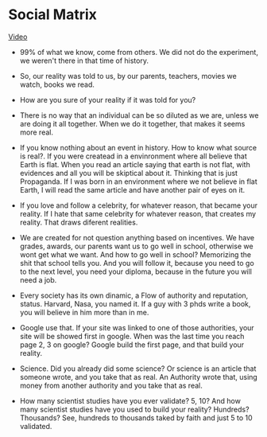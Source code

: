 # Social Matrix
[Video](https://youtu.be/RAqOMGnJ2MQ)

- 99% of what we know, come from others. We did not do the experiment, we weren't there in that time of history.

- So, our reality was told to us, by our parents, teachers, movies we watch, books we read.

- How are you sure of your reality if it was told for you?

- There is no way that an individual can be so diluted as we are, unless we are doing it all together. When we do it together, that makes it seems more real.

- If you know nothing about an event in history. How to know what source is real?. If you were createad in a envinronment where all believe that Earth is flat. When you read an article saying that earth is not flat, with evidences and all you will be skiptical about it. Thinking that is just Propaganda. If I was born in an environment where we not believe in flat Earth, I will read the same article and have another pair of eyes on it.

- If you love and follow a celebrity, for whatever reason, that became your reality. If I hate that same celebrity for whatever reason, that creates my reality. That draws diferent realities.

- We are created for not question anything based on incentives. We have grades, awards, our parents want us to go well in school, otherwise we wont get what we want. And how to go well in school? Memorizing the shit that school tells you. And you will follow it, because you need to go to the next level, you need your diploma, because in the future you will need a job.

- Every society has its own dinamic, a Flow of authority and reputation, status. Harvard, Nasa, you named it. If a guy with 3 phds write a book, you will believe in him more than in me.

- Google use that. If your site was linked to one of those authorities, your site will be showed first in google. When was the last time you reach page 2, 3 on google? Google build the first page, and that build your reality.

- Science. Did you already did some science? Or science is an article that someone wrote, and you take that as real. An Authority wrote that, using money from another authority and you take that as real.

- How many scientist studies have you ever validate? 5, 10? And how many scientist studies have you used to build your reality? Hundreds? Thousands? See, hundreds to thousands taked by faith and just 5 to 10 validated.


